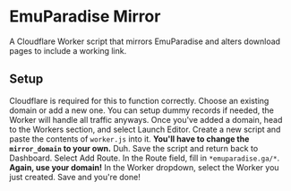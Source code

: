 # EmuParadise Mirror
A Cloudflare Worker script that mirrors EmuParadise and alters download pages to include a working link.

## Setup
Cloudflare is required for this to function correctly. Choose an existing domain or add a new one. You can setup dummy records if needed, the Worker will handle all traffic anyways. Once you've added a domain, head to the Workers section, and select Launch Editor. Create a new script and paste the contents of `worker.js` into it. **You'll have to change the `mirror_domain` to your own.** Duh. Save the script and return back to Dashboard. Select Add Route. In the Route field, fill in `*emuparadise.ga/*`. **Again, use your domain!** In the Worker dropdown, select the Worker you just created. Save and you're done!
